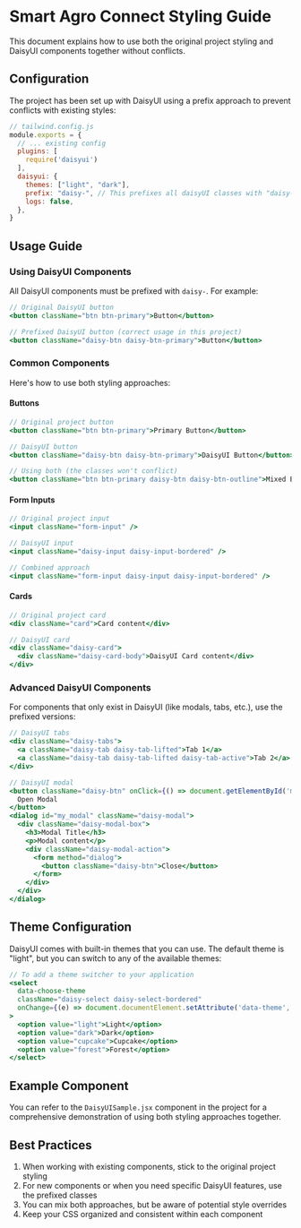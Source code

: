 # Smart Agro Connect Styling Guide

This document explains how to use both the original project styling and DaisyUI components together without conflicts.

## Configuration

The project has been set up with DaisyUI using a prefix approach to prevent conflicts with existing styles:

```js
// tailwind.config.js
module.exports = {
  // ... existing config
  plugins: [
    require('daisyui')
  ],
  daisyui: {
    themes: ["light", "dark"],
    prefix: "daisy-", // This prefixes all daisyUI classes with "daisy-"
    logs: false,
  },
}
```

## Usage Guide

### Using DaisyUI Components

All DaisyUI components must be prefixed with `daisy-`. For example:

```jsx
// Original DaisyUI button
<button className="btn btn-primary">Button</button>

// Prefixed DaisyUI button (correct usage in this project)
<button className="daisy-btn daisy-btn-primary">Button</button>
```

### Common Components

Here's how to use both styling approaches:

#### Buttons

```jsx
// Original project button
<button className="btn btn-primary">Primary Button</button>

// DaisyUI button
<button className="daisy-btn daisy-btn-primary">DaisyUI Button</button>

// Using both (the classes won't conflict)
<button className="btn btn-primary daisy-btn daisy-btn-outline">Mixed Button</button>
```

#### Form Inputs

```jsx
// Original project input
<input className="form-input" />

// DaisyUI input
<input className="daisy-input daisy-input-bordered" />

// Combined approach
<input className="form-input daisy-input daisy-input-bordered" />
```

#### Cards

```jsx
// Original project card
<div className="card">Card content</div>

// DaisyUI card
<div className="daisy-card">
  <div className="daisy-card-body">DaisyUI Card content</div>
</div>
```

### Advanced DaisyUI Components

For components that only exist in DaisyUI (like modals, tabs, etc.), use the prefixed versions:

```jsx
// DaisyUI tabs
<div className="daisy-tabs">
  <a className="daisy-tab daisy-tab-lifted">Tab 1</a> 
  <a className="daisy-tab daisy-tab-lifted daisy-tab-active">Tab 2</a> 
</div>

// DaisyUI modal
<button className="daisy-btn" onClick={() => document.getElementById('my_modal').showModal()}>
  Open Modal
</button>
<dialog id="my_modal" className="daisy-modal">
  <div className="daisy-modal-box">
    <h3>Modal Title</h3>
    <p>Modal content</p>
    <div className="daisy-modal-action">
      <form method="dialog">
        <button className="daisy-btn">Close</button>
      </form>
    </div>
  </div>
</dialog>
```

## Theme Configuration

DaisyUI comes with built-in themes that you can use. The default theme is "light", but you can switch to any of the available themes:

```jsx
// To add a theme switcher to your application
<select 
  data-choose-theme 
  className="daisy-select daisy-select-bordered"
  onChange={(e) => document.documentElement.setAttribute('data-theme', e.target.value)}
>
  <option value="light">Light</option>
  <option value="dark">Dark</option>
  <option value="cupcake">Cupcake</option>
  <option value="forest">Forest</option>
</select>
```

## Example Component

You can refer to the `DaisyUISample.jsx` component in the project for a comprehensive demonstration of using both styling approaches together.

## Best Practices

1. When working with existing components, stick to the original project styling
2. For new components or when you need specific DaisyUI features, use the prefixed classes
3. You can mix both approaches, but be aware of potential style overrides
4. Keep your CSS organized and consistent within each component 
